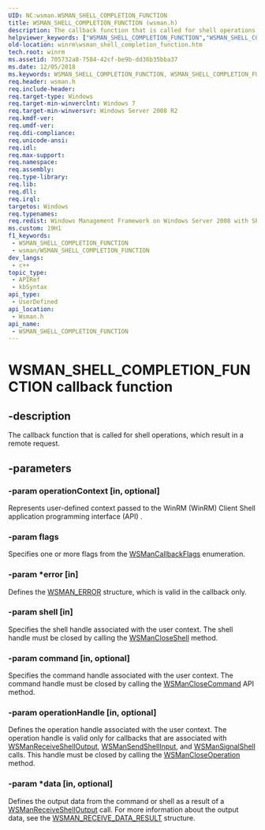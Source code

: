 ```yaml
---
UID: NC:wsman.WSMAN_SHELL_COMPLETION_FUNCTION
title: WSMAN_SHELL_COMPLETION_FUNCTION (wsman.h)
description: The callback function that is called for shell operations, which result in a remote request.
helpviewer_keywords: ["WSMAN_SHELL_COMPLETION_FUNCTION","WSMAN_SHELL_COMPLETION_FUNCTION callback","WSMAN_SHELL_COMPLETION_FUNCTION callback function [Windows Remote Management]","winrm.wsman_shell_completion_function","wsman/WSMAN_SHELL_COMPLETION_FUNCTION"]
old-location: winrm\wsman_shell_completion_function.htm
tech.root: winrm
ms.assetid: 705732a8-7584-42cf-be9b-dd36b35bba37
ms.date: 12/05/2018
ms.keywords: WSMAN_SHELL_COMPLETION_FUNCTION, WSMAN_SHELL_COMPLETION_FUNCTION callback, WSMAN_SHELL_COMPLETION_FUNCTION callback function [Windows Remote Management], winrm.wsman_shell_completion_function, wsman/WSMAN_SHELL_COMPLETION_FUNCTION
req.header: wsman.h
req.include-header: 
req.target-type: Windows
req.target-min-winverclnt: Windows 7
req.target-min-winversvr: Windows Server 2008 R2
req.kmdf-ver: 
req.umdf-ver: 
req.ddi-compliance: 
req.unicode-ansi: 
req.idl: 
req.max-support: 
req.namespace: 
req.assembly: 
req.type-library: 
req.lib: 
req.dll: 
req.irql: 
targetos: Windows
req.typenames: 
req.redist: Windows Management Framework on Windows Server 2008 with SP2, and     Windows Vista with SP2
ms.custom: 19H1
f1_keywords:
 - WSMAN_SHELL_COMPLETION_FUNCTION
 - wsman/WSMAN_SHELL_COMPLETION_FUNCTION
dev_langs:
 - c++
topic_type:
 - APIRef
 - kbSyntax
api_type:
 - UserDefined
api_location:
 - Wsman.h
api_name:
 - WSMAN_SHELL_COMPLETION_FUNCTION
---
```


# WSMAN_SHELL_COMPLETION_FUNCTION callback function


## -description

The callback function that is called for shell operations, which result in a remote request.

## -parameters

### -param operationContext [in, optional]

Represents user-defined context passed to the WinRM (WinRM) Client Shell 
      application programming interface (API) .

### -param flags

Specifies one or more flags from the 
      <a href="/windows/desktop/api/wsman/ne-wsman-wsmancallbackflags">WSManCallbackFlags</a> enumeration.

### -param *error [in]

Defines the <a href="/windows/desktop/api/wsman/ns-wsman-wsman_error">WSMAN_ERROR</a> structure, which is 
      valid in the callback only.

### -param shell [in]

Specifies the shell handle  associated with the user context.  The shell handle  must be closed by calling 
      the <a href="/windows/desktop/api/wsman/nf-wsman-wsmancloseshell">WSManCloseShell</a> method.

### -param command [in, optional]

Specifies the command handle associated with the user context. The command handle must be closed by calling 
      the <a href="/windows/desktop/api/wsman/nf-wsman-wsmanclosecommand">WSManCloseCommand</a> API method.

### -param operationHandle [in, optional]

Defines the operation handle associated with the user context. The operation handle is valid only for 
      callbacks that are associated with 
      <a href="/windows/desktop/api/wsman/nf-wsman-wsmanreceiveshelloutput">WSManReceiveShellOutput</a>, 
      <a href="/windows/desktop/api/wsman/nf-wsman-wsmansendshellinput">WSManSendShellInput</a>, and 
      <a href="/windows/desktop/api/wsman/nf-wsman-wsmansignalshell">WSManSignalShell</a> calls. This handle must be closed 
      by calling the <a href="/windows/desktop/api/wsman/nf-wsman-wsmancloseoperation">WSManCloseOperation</a> 
      method.

### -param *data [in, optional]

Defines the output data from the command or shell as a result of a 
      <a href="/windows/desktop/api/wsman/nf-wsman-wsmanreceiveshelloutput">WSManReceiveShellOutput</a> call. For more 
      information about the output data, see the 
      <a href="/windows/desktop/api/wsman/ns-wsman-wsman_receive_data_result">WSMAN_RECEIVE_DATA_RESULT</a> structure.